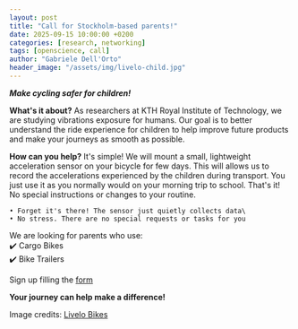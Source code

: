 ```yaml
---
layout: post
title: "Call for Stockholm-based parents!"
date: 2025-09-15 10:00:00 +0200
categories: [research, networking]
tags: [openscience, call]
author: "Gabriele Dell'Orto"
header_image: "/assets/img/livelo-child.jpg"
---
```


***Make cycling safer for children!***

**What's it about?**
As researchers at KTH Royal Institute of Technology, we are studying vibrations exposure for humans. Our goal is to better understand the ride experience for children to help improve future products and make your journeys as smooth as possible.

**How can you help?**
It's simple! We will mount a small, lightweight acceleration sensor on your bicycle for few days. This will allows us to record the accelerations experienced by the children during transport. You just use it as you normally would on your morning trip to school. That's it! No special instructions or changes to your routine.

    • Forget it's there! The sensor just quietly collects data\
    • No stress. There are no special requests or tasks for you

We are looking for parents who use:\
✔️ Cargo Bikes\
✔️ Bike Trailers

Sign up filling the [form]()

**Your journey can help make a difference!**

Image credits: [Livelo Bikes](https://livelo.com/)